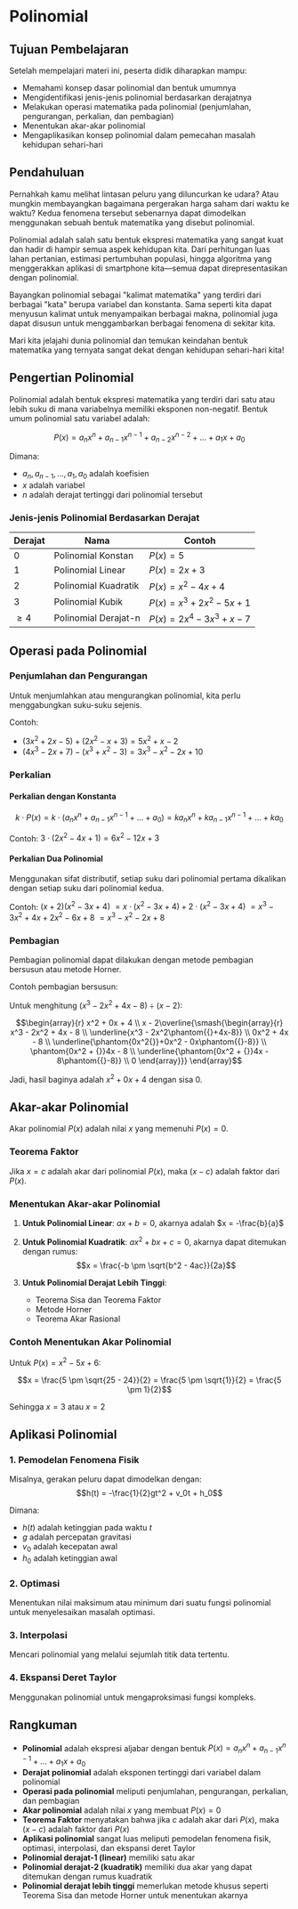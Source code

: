 # Polinomial

## Tujuan Pembelajaran

Setelah mempelajari materi ini, peserta didik diharapkan mampu:

- Memahami konsep dasar polinomial dan bentuk umumnya
- Mengidentifikasi jenis-jenis polinomial berdasarkan derajatnya
- Melakukan operasi matematika pada polinomial (penjumlahan, pengurangan, perkalian, dan pembagian)
- Menentukan akar-akar polinomial
- Mengaplikasikan konsep polinomial dalam pemecahan masalah kehidupan sehari-hari

## Pendahuluan

Pernahkah kamu melihat lintasan peluru yang diluncurkan ke udara? Atau mungkin membayangkan bagaimana pergerakan harga saham dari waktu ke waktu? Kedua fenomena tersebut sebenarnya dapat dimodelkan menggunakan sebuah bentuk matematika yang disebut polinomial.

Polinomial adalah salah satu bentuk ekspresi matematika yang sangat kuat dan hadir di hampir semua aspek kehidupan kita. Dari perhitungan luas lahan pertanian, estimasi pertumbuhan populasi, hingga algoritma yang menggerakkan aplikasi di smartphone kita—semua dapat direpresentasikan dengan polinomial.

Bayangkan polinomial sebagai "kalimat matematika" yang terdiri dari berbagai "kata" berupa variabel dan konstanta. Sama seperti kita dapat menyusun kalimat untuk menyampaikan berbagai makna, polinomial juga dapat disusun untuk menggambarkan berbagai fenomena di sekitar kita.

Mari kita jelajahi dunia polinomial dan temukan keindahan bentuk matematika yang ternyata sangat dekat dengan kehidupan sehari-hari kita!

## Pengertian Polinomial

Polinomial adalah bentuk ekspresi matematika yang terdiri dari satu atau lebih suku di mana variabelnya memiliki eksponen non-negatif. Bentuk umum polinomial satu variabel adalah:

$$P(x) = a_nx^n + a_{n-1}x^{n-1} + a_{n-2}x^{n-2} + ... + a_1x + a_0$$

Dimana:

- $a_n, a_{n-1}, ..., a_1, a_0$ adalah koefisien
- $x$ adalah variabel
- $n$ adalah derajat tertinggi dari polinomial tersebut

### Jenis-jenis Polinomial Berdasarkan Derajat

| Derajat | Nama | Contoh |
|---------|------|--------|
| 0 | Polinomial Konstan | $P(x) = 5$ |
| 1 | Polinomial Linear | $P(x) = 2x + 3$ |
| 2 | Polinomial Kuadratik | $P(x) = x^2 - 4x + 4$ |
| 3 | Polinomial Kubik | $P(x) = x^3 + 2x^2 - 5x + 1$ |
| $\geq 4$ | Polinomial Derajat-n | $P(x) = 2x^4 - 3x^3 + x - 7$ |

## Operasi pada Polinomial

### Penjumlahan dan Pengurangan

Untuk menjumlahkan atau mengurangkan polinomial, kita perlu menggabungkan suku-suku sejenis.

Contoh:

- $(3x^2 + 2x - 5) + (2x^2 - x + 3) = 5x^2 + x - 2$
- $(4x^3 - 2x + 7) - (x^3 + x^2 - 3) = 3x^3 - x^2 - 2x + 10$

### Perkalian

#### Perkalian dengan Konstanta

$$k \cdot P(x) = k \cdot (a_nx^n + a_{n-1}x^{n-1} + ... + a_0) = ka_nx^n + ka_{n-1}x^{n-1} + ... + ka_0$$

Contoh: $3 \cdot (2x^2 - 4x + 1) = 6x^2 - 12x + 3$

#### Perkalian Dua Polinomial

Menggunakan sifat distributif, setiap suku dari polinomial pertama dikalikan dengan setiap suku dari polinomial kedua.

Contoh:
$(x + 2)(x^2 - 3x + 4)$
$= x \cdot (x^2 - 3x + 4) + 2 \cdot (x^2 - 3x + 4)$
$= x^3 - 3x^2 + 4x + 2x^2 - 6x + 8$
$= x^3 - x^2 - 2x + 8$

### Pembagian

Pembagian polinomial dapat dilakukan dengan metode pembagian bersusun atau metode Horner.

Contoh pembagian bersusun:

Untuk menghitung $(x^3 - 2x^2 + 4x - 8) \div (x - 2)$:

$$\begin{array}{r}
x^2 + 0x + 4 \\
x - 2\overline{\smash{\begin{array}{r}
x^3 - 2x^2 + 4x - 8 \\
\underline{x^3 - 2x^2\phantom{{}+4x-8}} \\
0x^2 + 4x - 8 \\
\underline{\phantom{0x^2{}}+0x^2 - 0x\phantom{{}-8}} \\
\phantom{0x^2 + {}}4x - 8 \\
\underline{\phantom{0x^2 + {}}4x - 8\phantom{{}-8}} \\
0
\end{array}}}
\end{array}$$

Jadi, hasil baginya adalah $x^2 + 0x + 4$ dengan sisa 0.

## Akar-akar Polinomial

Akar polinomial $P(x)$ adalah nilai $x$ yang memenuhi $P(x) = 0$.

### Teorema Faktor

Jika $x = c$ adalah akar dari polinomial $P(x)$, maka $(x - c)$ adalah faktor dari $P(x)$.

### Menentukan Akar-akar Polinomial

1. **Untuk Polinomial Linear**: $ax + b = 0$, akarnya adalah $x = -\frac{b}{a}$

2. **Untuk Polinomial Kuadratik**: $ax^2 + bx + c = 0$, akarnya dapat ditemukan dengan rumus:
   $$x = \frac{-b \pm \sqrt{b^2 - 4ac}}{2a}$$

3. **Untuk Polinomial Derajat Lebih Tinggi**:
   - Teorema Sisa dan Teorema Faktor
   - Metode Horner
   - Teorema Akar Rasional

### Contoh Menentukan Akar Polinomial

Untuk $P(x) = x^2 - 5x + 6$:

$$x = \frac{5 \pm \sqrt{25 - 24}}{2} = \frac{5 \pm \sqrt{1}}{2} = \frac{5 \pm 1}{2}$$

Sehingga $x = 3$ atau $x = 2$

## Aplikasi Polinomial

### 1. Pemodelan Fenomena Fisik

Misalnya, gerakan peluru dapat dimodelkan dengan:
$$h(t) = -\frac{1}{2}gt^2 + v_0t + h_0$$

Dimana:
- $h(t)$ adalah ketinggian pada waktu $t$
- $g$ adalah percepatan gravitasi
- $v_0$ adalah kecepatan awal
- $h_0$ adalah ketinggian awal

### 2. Optimasi

Menentukan nilai maksimum atau minimum dari suatu fungsi polinomial untuk menyelesaikan masalah optimasi.

### 3. Interpolasi

Mencari polinomial yang melalui sejumlah titik data tertentu.

### 4. Ekspansi Deret Taylor

Menggunakan polinomial untuk mengaproksimasi fungsi kompleks.

## Rangkuman

- **Polinomial** adalah ekspresi aljabar dengan bentuk $P(x) = a_nx^n + a_{n-1}x^{n-1} + ... + a_1x + a_0$
- **Derajat polinomial** adalah eksponen tertinggi dari variabel dalam polinomial
- **Operasi pada polinomial** meliputi penjumlahan, pengurangan, perkalian, dan pembagian
- **Akar polinomial** adalah nilai $x$ yang membuat $P(x) = 0$
- **Teorema Faktor** menyatakan bahwa jika $c$ adalah akar dari $P(x)$, maka $(x-c)$ adalah faktor dari $P(x)$
- **Aplikasi polinomial** sangat luas meliputi pemodelan fenomena fisik, optimasi, interpolasi, dan ekspansi deret Taylor
- **Polinomial derajat-1 (linear)** memiliki satu akar
- **Polinomial derajat-2 (kuadratik)** memiliki dua akar yang dapat ditemukan dengan rumus kuadratik
- **Polinomial derajat lebih tinggi** memerlukan metode khusus seperti Teorema Sisa dan metode Horner untuk menentukan akarnya
